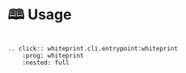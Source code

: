 # 🕮 Usage

```{eval-rst}

.. click:: whiteprint.cli.entrypoint:whiteprint
    :prog: whiteprint
    :nested: full
```
